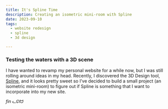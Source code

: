 ```yaml
---
title: It's Spline Time
description: Creating an isometric mini-room with Spline
date: 2023-09-10
tags:
  - website redesign
  - spline
  - 3d design

---
```


### Testing the waters with a 3D scene

I have wanted to revamp my personal website for a while now, but I was still rolling around ideas in my head. Recently, I discovered the 3D Design tool, [Spline](https://spline.design/), and it looks pretty sweet so I've decided to build a small project (an isometric mini-room) to figure out if Spline is something that I want to incorporate into my new site.

*fin* ᓚᘏᗢ